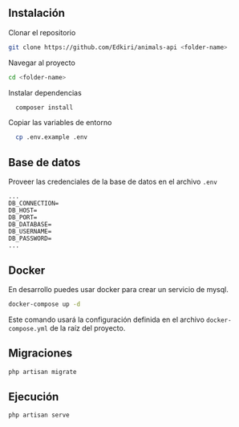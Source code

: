 ## Instalación

Clonar el repositorio

```bash
git clone https://github.com/Edkiri/animals-api <folder-name>
```

Navegar al proyecto
```bash
cd <folder-name>
```

Instalar dependencias

```bash
  composer install
```

Copiar las variables de entorno
```bash
  cp .env.example .env
```

## Base de datos

Proveer las credenciales de la base de datos en el archivo `.env`
```
...
DB_CONNECTION=
DB_HOST=
DB_PORT=
DB_DATABASE=
DB_USERNAME=
DB_PASSWORD=
...
```
## Docker
En desarrollo puedes usar docker para crear un servicio de mysql. 

```bash
docker-compose up -d
```

Este comando usará la configuración definida en el archivo `docker-compose.yml` de la raíz del proyecto.

## Migraciones

```bash
php artisan migrate
```

## Ejecución
```bash
php artisan serve
```